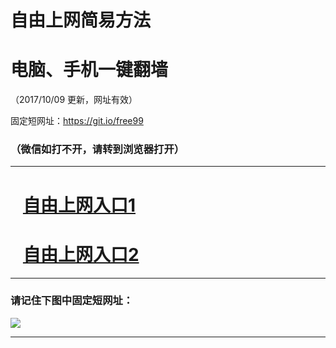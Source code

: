 ﻿# 自由上网简易方法

# 电脑、手机一键翻墙

（2017/10/09 更新，网址有效）

固定短网址：https://git.io/free99

### （微信如打不开，请转到浏览器打开）


***





# &nbsp;&nbsp; <a href="http://ft2182229346.fwq-tz-1001.info/fwqtz01.html?t=100900130507 " target="_blank">自由上网入口1</a>
# &nbsp;&nbsp; <a href="http://ft1679230418.fwq-tz-1002.info/fwqtz02.html?t=100900130676 " target="_blank">自由上网入口2</a>
***

### 请记住下图中固定短网址：

<img src="https://s3-us-west-2.amazonaws.com/fwq-1001/yjfq-20170905okok.png" /> 


***

